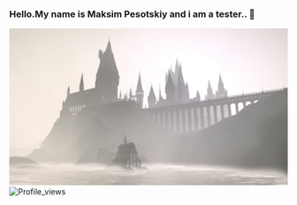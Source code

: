 ### Hello.My name is Maksim Pesotskiy and  i am a tester.. 👋
![Header](https://github.com/Pesotskiy-Maksim-QA/Pesotskiy-Maksim-QA/blob/main/assets/1614645669_10-p-fon-garri-potter-dlya-fotoshopa-11.jpg)
![Profile_views](https://komarev.com/ghpvc/?username=Pesotskiy-Maksim-QA&color=blue&style=plasyic)
<!--
**Pesotskiy-Maksim-QA/Pesotskiy-Maksim-QA** is a ✨ _special_ ✨ repository because its `README.md` (this file) appears on your GitHub profile.

Here are some ideas to get you started:

- 🔭 I’m currently working on ...
- 🌱 I’m currently learning ...
- 👯 I’m looking to collaborate on ...
- 🤔 I’m looking for help with ...
- 💬 Ask me about ...
- 📫 How to reach me: ...
- 😄 Pronouns: ...
- ⚡ Fun fact: ...
-->
